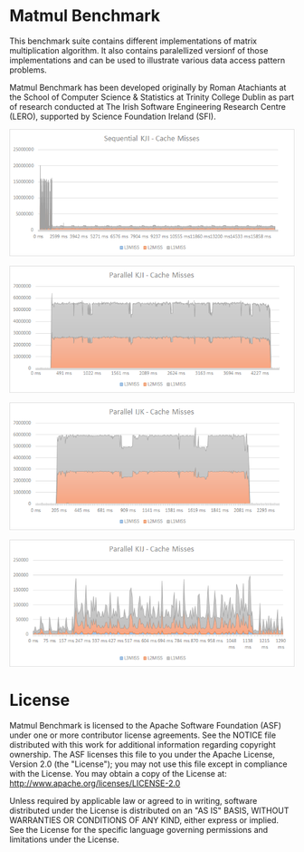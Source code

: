 Matmul Benchmark
================

This benchmark suite contains different implementations of matrix multiplication algorithm. It also contains paralellized versionf of those implementations and can be used to illustrate various data access pattern problems.

Matmul Benchmark has been developed originally by Roman Atachiants at the School of Computer Science & Statistics at Trinity College Dublin as part of research conducted at The Irish Software Engineering Research Centre (LERO), supported by Science Foundation Ireland (SFI).

![matrix multiply](img/SequentialKJI.png)

![matrix multiply](img/ParallelKJI.png)

![matrix multiply](img/ParallelIJK.png)

![matrix multiply](img/ParallelKIJ.png)

License
=======

Matmul Benchmark is licensed to the Apache Software Foundation (ASF) under one or more contributor license agreements. See the NOTICE file distributed with this work for additional information regarding copyright ownership. The ASF licenses this file to you under the Apache License, Version 2.0 (the "License"); you may not use this file except in compliance with the License. You may obtain a copy of the License at: http://www.apache.org/licenses/LICENSE-2.0
 
Unless required by applicable law or agreed to in writing, software distributed under the License is distributed on an "AS IS" BASIS, WITHOUT WARRANTIES OR CONDITIONS OF ANY KIND, either express or implied. See the License for the specific language governing permissions and limitations under the License.